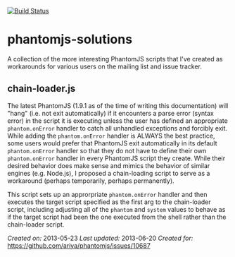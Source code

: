 [![Build Status](https://travis-ci.org/JamesMGreene/phantomjs-solutions.png)](https://travis-ci.org/JamesMGreene/phantomjs-solutions)

# phantomjs-solutions

A collection of the more interesting PhantomJS scripts that I've created as
workarounds for various users on the mailing list and issue tracker.



## chain-loader.js

The latest PhantomJS (1.9.1 as of the time of writing this documentation)
will "hang" (i.e. not exit automatically) if it encounters a parse error
(syntax error) in the script it is executing unless the user has defined an
appropriate `phantom.onError` handler to catch all unhandled exceptions and
forcibly exit.  While adding the `phantom.onError` handler is ALWAYS the
best practice, some users would prefer that PhantomJS exit automatically
in its default `phantom.onError` handler so that they do not have to define
their own `phantom.onError` handler in every PhantomJS script they create.
While their desired behavior does make sense and mimics the behavior of
similar engines (e.g. Node.js), I proposed a chain-loading script to serve
as a workaround (perhaps temporarily, perhaps permanently).

This script sets up an approrpriate `phantom.onError` handler and then
executes the target script specified as the first arg to the chain-loader
script, including adjusting all of the `phantom` and `system` values to
behave as if the target script had been the one executed from the shell
rather than the chain-loader script.

*Created on:*    2013-05-23
*Last updated:*  2013-06-20
*Created for:*   https://github.com/ariya/phantomjs/issues/10687


